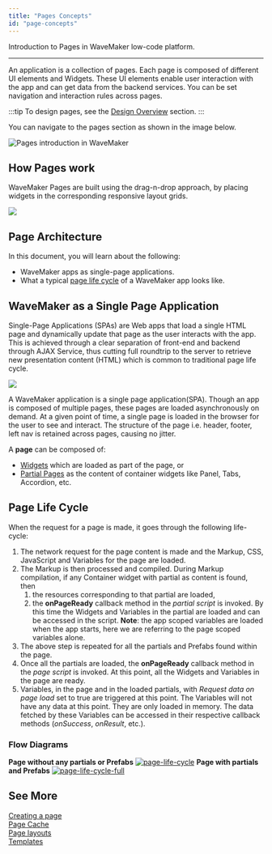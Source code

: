 ```yaml
---
title: "Pages Concepts"
id: "page-concepts"
---
```

Introduction to Pages in WaveMaker low-code platform. 

---
An application is a collection of pages. Each page is composed of different UI elements and Widgets. These UI elements enable user interaction with the app and can get data from the backend services. You can be set navigation and interaction rules across pages.

:::tip
To design pages, see the [Design Overview](/learn/app-development/ui-design/design-overview) section.
:::

 You can navigate to the pages section as shown in the image below. 

![Pages introduction in WaveMaker](/learn/assets/pages_introduction.png)

## How Pages work

WaveMaker Pages are built using the drag-n-drop approach, by placing widgets in the corresponding responsive layout grids.  

[![](/learn/assets/UI_design-1.png)](/learn/assets/UI_design-1.png)

## Page Architecture

In this document, you will learn about the following: 

- WaveMaker apps as single-page applications.
- What a typical [page life cycle](#page-life-cycle) of a WaveMaker app looks like.

## WaveMaker as a Single Page Application

Single-Page Applications (SPAs) are Web apps that load a single HTML page and dynamically update that page as the user interacts with the app. This is achieved through a clear separation of front-end and backend through AJAX Service, thus cutting full roundtrip to the server to retrieve new presentation content (HTML) which is common to traditional page life cycle.

[![](/learn/assets/spa_arch.png)](/learn/assets/spa_arch.png)

A WaveMaker application is a single page application(SPA). Though an app is composed of multiple pages, these pages are loaded asynchronously on demand. At a given point of time, a single page is loaded in the browser for the user to see and interact. The structure of the page i.e. header, footer, left nav is retained across pages, causing no jitter.

A **page** can be composed of:

- [Widgets](/learn/app-development/widgets/widget-library) which are loaded as part of the page, or
- [Partial Pages](/learn/app-development/ui-design/page-concepts/partial-pages) as the content of container widgets like Panel, Tabs, Accordion, etc.

## Page Life Cycle

When the request for a page is made, it goes through the following life-cycle:

1. The network request for the page content is made and the Markup, CSS, JavaScript and Variables for the page are loaded.
2. The Markup is then processed and compiled. During Markup compilation, if any Container widget with partial as content is found, then
    1. the resources corresponding to that partial are loaded,
    2. the **onPageReady** callback method in the _partial script_ is invoked. By this time the Widgets and Variables in the partial are loaded and can be accessed in the script. **Note**: the app scoped variables are loaded when the app starts, here we are referring to the page scoped variables alone.
3. The above step is repeated for all the partials and Prefabs found within the page.
4. Once all the partials are loaded, the **onPageReady** callback method in the _page script_ is invoked. At this point, all the Widgets and Variables in the page are ready.
5. Variables, in the page and in the loaded partials, with _Request data on page load_ set to true are triggered at this point. The Variables will not have any data at this point. They are only loaded in memory. The data fetched by these Variables can be accessed in their respective callback methods (_onSuccess_, _onResult_, etc.).

### Flow Diagrams

**Page without any partials or Prefabs** [![page-life-cycle](/learn/assets/Page-Life-Cycle.png)](/learn/assets/Page-Life-Cycle.png) **Page with partials and Prefabs** [![page-life-cycle-full](/learn/assets/Page-Life-Cycle-full.png)](/learn/assets/Page-Life-Cycle-full.png)

## See More
[Creating a page](/learn/app-development/ui-design/page-creation/)  
[Page Cache](/learn/app-development/ui-design/page-concepts/page-cache)  
[Page layouts](/learn/app-development/ui-design/page-concepts/page-layouts/)  
[Templates](/learn/app-development/ui-design/page-concepts/page-templates/)  

